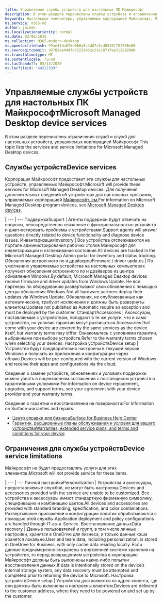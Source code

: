 ```yaml
---
title: Управляемые службы устройств для настольных ПК Майкрософт
description: В этом разделе перечислены службы устройств и ограничения для настольного компьютера, управляемого корпорацией Майкрософт.
keywords: Настольные компьютеры, управляемые корпорацией Майкрософт, Microsoft 365, служба, документация
ms.service: m365-md
author: jaimeo
ms.localizationpriority: normal
ms.date: 02/06/2019
ms.collection: M365-modern-desktop
ms.openlocfilehash: 99ae4fda67de060a5c4dd7c9cd0550f751706e86
ms.sourcegitcommit: 98782ee4497d72232462c51a3071fae313282980
ms.translationtype: MT
ms.contentlocale: ru-RU
ms.lasthandoff: 05/13/2020
ms.locfileid: "44222399"
---
```

# <a name="microsoft-managed-desktop-device-services"></a><span data-ttu-id="c5556-104">Управляемые службы устройств для настольных ПК Майкрософт</span><span class="sxs-lookup"><span data-stu-id="c5556-104">Microsoft Managed Desktop device services</span></span>

<span data-ttu-id="c5556-105">В этом разделе перечислены ограничения служб и служб для настольных устройств, управляемых корпорацией Майкрософт.</span><span class="sxs-lookup"><span data-stu-id="c5556-105">This topic lists the services and service limitations for Microsoft Managed Desktop devices.</span></span>

## <a name="device-services"></a><span data-ttu-id="c5556-106">Службы устройств</span><span class="sxs-lookup"><span data-stu-id="c5556-106">Device services</span></span>

<span data-ttu-id="c5556-107">Корпорация Майкрософт предоставит эти службы для настольных устройств, управляемых Майкрософт.</span><span class="sxs-lookup"><span data-stu-id="c5556-107">Microsoft will provide these services for Microsoft Managed Desktop devices.</span></span> <span data-ttu-id="c5556-108">Для получения дополнительных сведений об устройствах для настольных программ, управляемых корпорацией [Майкрософт, см.](device-list.md)</span><span class="sxs-lookup"><span data-stu-id="c5556-108">For information on Microsoft Managed Desktop program devices, see [Microsoft Managed Desktop devices](device-list.md).</span></span>

 | 
 --- | ---
<span data-ttu-id="c5556-109">Поддержка</span><span class="sxs-lookup"><span data-stu-id="c5556-109">Support</span></span> | <span data-ttu-id="c5556-110">Агенты поддержки будут отвечать на вопросы, непосредственно связанные с функциональностью устройств и диагностировать проблемы с устройствами.</span><span class="sxs-lookup"><span data-stu-id="c5556-110">Support agents will answer questions directly related to device functionality and diagnose device issues.</span></span>
<span data-ttu-id="c5556-111">Инвентаризация</span><span class="sxs-lookup"><span data-stu-id="c5556-111">Inventory</span></span> | <span data-ttu-id="c5556-112">Все устройства отслеживаются на портале администрирования рабочих столов Майкрософт для инвентаризации и отслеживания состояния.</span><span class="sxs-lookup"><span data-stu-id="c5556-112">All devices are tracked in the Microsoft Managed Desktop Admin portal for inventory and status tracking.</span></span>
<span data-ttu-id="c5556-113">Обновления встроенного по и драйверов</span><span class="sxs-lookup"><span data-stu-id="c5556-113">Firmware / driver updates</span></span> | <span data-ttu-id="c5556-114">По умолчанию управляемые устройства на настольных компьютерах получают обновления встроенного по и драйверов из центра обновления Windows.</span><span class="sxs-lookup"><span data-stu-id="c5556-114">By default, Microsoft Managed Desktop devices receive firmware and driver updates from Windows Update.</span></span> <span data-ttu-id="c5556-115">Не все партнеры по оборудованию развертывают свои обновления с помощью центра обновления Windows.</span><span class="sxs-lookup"><span data-stu-id="c5556-115">Not all hardware partners deploy their updates via Windows Update.</span></span> <span data-ttu-id="c5556-116">Обновления, не опубликованные как автоматические, требуют исключения и должны быть развернуты клиентом.</span><span class="sxs-lookup"><span data-stu-id="c5556-116">Updates not published as Automatic require an exception and must be deployed by the customer.</span></span>
<span data-ttu-id="c5556-117">Стандарт</span><span class="sxs-lookup"><span data-stu-id="c5556-117">Accessories</span></span> | <span data-ttu-id="c5556-118">Аксессуары, поставляемые с устройством, попадают в те же услуги, что и само устройство, но условия гарантии могут различаться.</span><span class="sxs-lookup"><span data-stu-id="c5556-118">Accessories that come with your device are covered by the same services as the device itself, but warranty terms may differ.</span></span> <span data-ttu-id="c5556-119">Ознакомьтесь с условиями гарантии, выбранными при выборе устройств.</span><span class="sxs-lookup"><span data-stu-id="c5556-119">Refer to the warranty terms chosen when selecting your devices.</span></span> 
<span data-ttu-id="c5556-120">Настройка устройств</span><span class="sxs-lookup"><span data-stu-id="c5556-120">Device setup</span></span>    | <span data-ttu-id="c5556-121">Устройства будут предварительно настроены в текущей версии Windows и получать их приложения и конфигурации через облако.</span><span class="sxs-lookup"><span data-stu-id="c5556-121">Devices will be pre-configured with the current version of Windows and receive their apps and configurations via the cloud.</span></span> 

<span data-ttu-id="c5556-122">Сведения о замене устройств, обновлениях и условиях поддержки можно узнать в лицензионном соглашении с поставщиком устройств и гарантийными условиями.</span><span class="sxs-lookup"><span data-stu-id="c5556-122">For information on device replacement, upgrades, and support terms, see your agreement with your device provider and your warranty terms.</span></span>

<span data-ttu-id="c5556-123">Сведения о гарантии и восстановлении на поверхности:</span><span class="sxs-lookup"><span data-stu-id="c5556-123">For information on Surface warranties and repairs:</span></span>
- [<span data-ttu-id="c5556-124">Центр справки для бизнеса</span><span class="sxs-lookup"><span data-stu-id="c5556-124">Surface for Business Help Center</span></span>](https://support.microsoft.com/hub/4339296/surface-for-business-help)
- [<span data-ttu-id="c5556-125">Гарантии, расширенные планы обслуживания и условия для вашего устройства</span><span class="sxs-lookup"><span data-stu-id="c5556-125">Warranties, extended service plans, and terms and conditions for your device</span></span>](https://support.microsoft.com/help/4040687/info-about-warranties-extended-service-plans-and-terms-conditions)


## <a name="device-service-limitations"></a><span data-ttu-id="c5556-126">Ограничения для службы устройств</span><span class="sxs-lookup"><span data-stu-id="c5556-126">Device service limitations</span></span>

<span data-ttu-id="c5556-127">Майкрософт не будет предоставлять услуги для этих элементов.</span><span class="sxs-lookup"><span data-stu-id="c5556-127">Microsoft will not provide service for these items.</span></span>

 | 
 --- | ---
<span data-ttu-id="c5556-128">Личной настройки</span><span class="sxs-lookup"><span data-stu-id="c5556-128">Personalization</span></span> | <span data-ttu-id="c5556-129">Устройства и аксессуары, предоставляемые службой, не могут быть настроены.</span><span class="sxs-lookup"><span data-stu-id="c5556-129">Devices and accessories provided with the service are unable to be customized.</span></span> <span data-ttu-id="c5556-130">Все устройства и аксессуары имеют стандартную фирменную символику, спецификацию и комбинацию цветов.</span><span class="sxs-lookup"><span data-stu-id="c5556-130">All devices and accessories are provided with standard branding, specification, and color combinations.</span></span> <span data-ttu-id="c5556-131">Развертывание приложений и конфигурации политик обрабатываются с помощью этой службы.</span><span class="sxs-lookup"><span data-stu-id="c5556-131">Application deployment and policy configurations are handled through IT-as-a-Service.</span></span>
<span data-ttu-id="c5556-132">Восстановление данных</span><span class="sxs-lookup"><span data-stu-id="c5556-132">Data recovery</span></span> | <span data-ttu-id="c5556-133">Данные пользователей и групп, в том числе личные настройки, хранятся в OneDrive для бизнеса, и только данные кэша хранятся локально.</span><span class="sxs-lookup"><span data-stu-id="c5556-133">User and team data, including personalization, is stored in OneDrive for Business, with only cache data residing locally.</span></span> <span data-ttu-id="c5556-134">Если данные преднамеренно сохранены в внутренней системе хранения на устройстве, то перед возвращением устройства в корпорацию Майкрософт должны быть выполнены какие-либо попытки восстановления данных.</span><span class="sxs-lookup"><span data-stu-id="c5556-134">If data is intentionally stored on the device’s internal storage system, any data recovery must be attempted and completed prior to returning the device to Microsoft.</span></span>
<span data-ttu-id="c5556-135">Настройка устройств</span><span class="sxs-lookup"><span data-stu-id="c5556-135">Device setup</span></span> | <span data-ttu-id="c5556-136">Устройства доставляются на адрес клиента, где они должны быть включены и настроены клиентом.</span><span class="sxs-lookup"><span data-stu-id="c5556-136">Devices are delivered to the customer address, where they need to be powered on and set up by the customer.</span></span>

